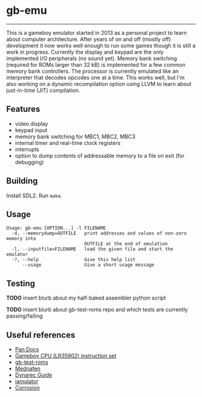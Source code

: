 # gb-emu
------
This is a gameboy emulator started in 2013 as a personal project to learn about computer architecture. After years of on and off (mostly off) development it now works well enough to run some games though it is still a work in progress. Currently the display and keypad are the only implemented I/O peripherals (no sound yet). Memory bank switching (required for ROMs larger than 32 kB) is implemented for a few common memory bank controllers. The processor is currently emulated like an interpreter that decodes opcodes one at a time. This works well, but I'm also working on a dynamic recompilation option using LLVM to learn about just-in-time (JIT) compilation.

## Features
- video display
- keypad input
- memory bank switching for MBC1, MBC2, MBC3
- internal timer and real-time clock registers
- interrupts
- option to dump contents of addressable memory to a file on exit (for debugging)

## Building
Install SDL2. Run `make`.

## Usage
    Usage: gb-emu [OPTION...] -l FILENAME
      -d, --memorydump=OUTFILE   print addresses and values of non-zero memory into
                                 OUTFILE at the end of emulation
      -l, --inputfile=FILENAME   load the given file and start the emulator
      -?, --help                 Give this help list
          --usage                Give a short usage message
 
## Testing
**TODO** insert blurb about my half-baked assembler python script

**TODO** insert blurb about gb-test-roms repo and which tests are currently passing/failing

## Useful references

- [Pan Docs](https://problemkaputt.de/pandocs.htm)
- [Gameboy CPU (LR35902) instruction set](http://www.pastraiser.com/cpu/gameboy/gameboy_opcodes.html)
- [gb-test-roms](https://github.com/retrio/gb-test-roms)
- [Mednafen](https://mednafen.github.io/)
- [Dynarec Guide](https://github.com/marco9999/Dynarec_Guide)
- [jamulator](https://andrewkelley.me/post/jamulator.html)
- [Corrosion](https://bheisler.github.io/post/experiments-in-nes-jit-compilation/)

